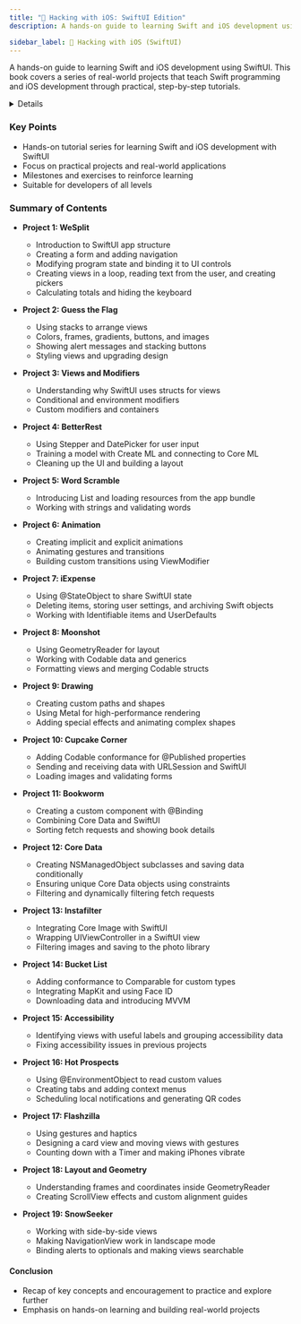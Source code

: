 ```yaml
---
title: "📗 Hacking with iOS: SwiftUI Edition"
description: A hands-on guide to learning Swift and iOS development using SwiftUI. This book covers a series of real-world projects that teach Swift programming and iOS development through practical, step-by-step tutorials.

sidebar_label: 📗 Hacking with iOS (SwiftUI)
---
```


A hands-on guide to learning Swift and iOS development using SwiftUI. This book covers a series of real-world projects that teach Swift programming and iOS development through practical, step-by-step tutorials.

<details>

**URL:** https://www.hackingwithswift.com/store/hacking-with-ios

**Published:** March 2, 2022  

**Authors:** `Paul Hudson`

**Tags:**  
`SwiftUI`, `Swift`, `iOS Development`, `Tutorials`, `Programming`

</details>

### Key Points
- Hands-on tutorial series for learning Swift and iOS development with SwiftUI
- Focus on practical projects and real-world applications
- Milestones and exercises to reinforce learning
- Suitable for developers of all levels

### Summary of Contents
- **Project 1: WeSplit**
  - Introduction to SwiftUI app structure
  - Creating a form and adding navigation
  - Modifying program state and binding it to UI controls
  - Creating views in a loop, reading text from the user, and creating pickers
  - Calculating totals and hiding the keyboard

- **Project 2: Guess the Flag**
  - Using stacks to arrange views
  - Colors, frames, gradients, buttons, and images
  - Showing alert messages and stacking buttons
  - Styling views and upgrading design

- **Project 3: Views and Modifiers**
  - Understanding why SwiftUI uses structs for views
  - Conditional and environment modifiers
  - Custom modifiers and containers

- **Project 4: BetterRest**
  - Using Stepper and DatePicker for user input
  - Training a model with Create ML and connecting to Core ML
  - Cleaning up the UI and building a layout

- **Project 5: Word Scramble**
  - Introducing List and loading resources from the app bundle
  - Working with strings and validating words

- **Project 6: Animation**
  - Creating implicit and explicit animations
  - Animating gestures and transitions
  - Building custom transitions using ViewModifier

- **Project 7: iExpense**
  - Using @StateObject to share SwiftUI state
  - Deleting items, storing user settings, and archiving Swift objects
  - Working with Identifiable items and UserDefaults

- **Project 8: Moonshot**
  - Using GeometryReader for layout
  - Working with Codable data and generics
  - Formatting views and merging Codable structs

- **Project 9: Drawing**
  - Creating custom paths and shapes
  - Using Metal for high-performance rendering
  - Adding special effects and animating complex shapes

- **Project 10: Cupcake Corner**
  - Adding Codable conformance for @Published properties
  - Sending and receiving data with URLSession and SwiftUI
  - Loading images and validating forms

- **Project 11: Bookworm**
  - Creating a custom component with @Binding
  - Combining Core Data and SwiftUI
  - Sorting fetch requests and showing book details

- **Project 12: Core Data**
  - Creating NSManagedObject subclasses and saving data conditionally
  - Ensuring unique Core Data objects using constraints
  - Filtering and dynamically filtering fetch requests

- **Project 13: Instafilter**
  - Integrating Core Image with SwiftUI
  - Wrapping UIViewController in a SwiftUI view
  - Filtering images and saving to the photo library

- **Project 14: Bucket List**
  - Adding conformance to Comparable for custom types
  - Integrating MapKit and using Face ID
  - Downloading data and introducing MVVM

- **Project 15: Accessibility**
  - Identifying views with useful labels and grouping accessibility data
  - Fixing accessibility issues in previous projects

- **Project 16: Hot Prospects**
  - Using @EnvironmentObject to read custom values
  - Creating tabs and adding context menus
  - Scheduling local notifications and generating QR codes

- **Project 17: Flashzilla**
  - Using gestures and haptics
  - Designing a card view and moving views with gestures
  - Counting down with a Timer and making iPhones vibrate

- **Project 18: Layout and Geometry**
  - Understanding frames and coordinates inside GeometryReader
  - Creating ScrollView effects and custom alignment guides

- **Project 19: SnowSeeker**
  - Working with side-by-side views
  - Making NavigationView work in landscape mode
  - Binding alerts to optionals and making views searchable

#### Conclusion
- Recap of key concepts and encouragement to practice and explore further
- Emphasis on hands-on learning and building real-world projects

<LinkCard title="Link to Book" href="https://www.hackingwithswift.com/store/hacking-with-ios" />